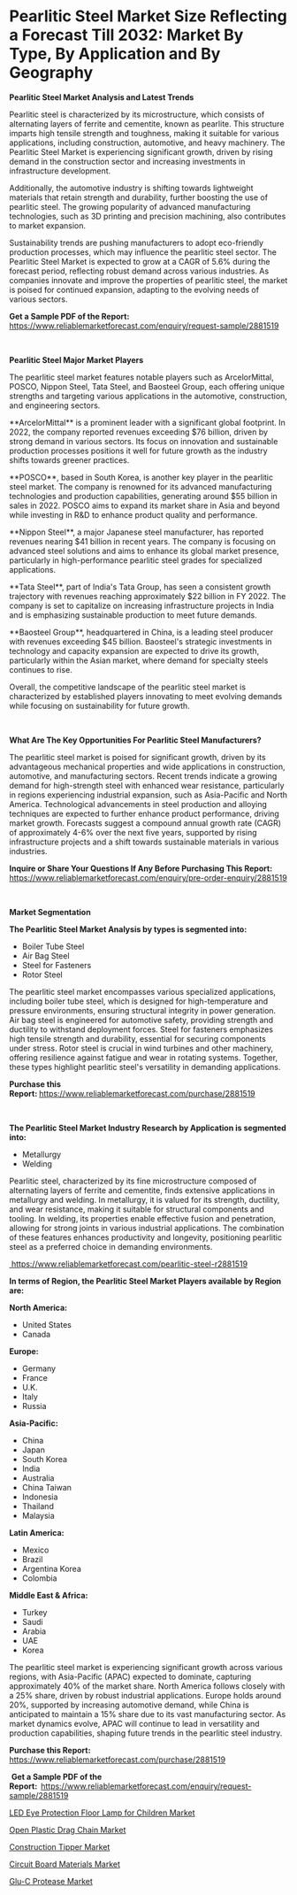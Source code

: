 <p><h1>Pearlitic Steel Market Size Reflecting a Forecast Till 2032: Market By Type, By Application and By Geography</h1></p><p><strong>Pearlitic Steel Market Analysis and Latest Trends</strong></p>
<p><p>Pearlitic steel is characterized by its microstructure, which consists of alternating layers of ferrite and cementite, known as pearlite. This structure imparts high tensile strength and toughness, making it suitable for various applications, including construction, automotive, and heavy machinery. The Pearlitic Steel Market is experiencing significant growth, driven by rising demand in the construction sector and increasing investments in infrastructure development.</p><p>Additionally, the automotive industry is shifting towards lightweight materials that retain strength and durability, further boosting the use of pearlitic steel. The growing popularity of advanced manufacturing technologies, such as 3D printing and precision machining, also contributes to market expansion. </p><p>Sustainability trends are pushing manufacturers to adopt eco-friendly production processes, which may influence the pearlitic steel sector. The Pearlitic Steel Market is expected to grow at a CAGR of 5.6% during the forecast period, reflecting robust demand across various industries. As companies innovate and improve the properties of pearlitic steel, the market is poised for continued expansion, adapting to the evolving needs of various sectors.</p></p>
<p><strong>Get a Sample PDF of the Report:&nbsp;</strong> <a href="https://www.reliablemarketforecast.com/enquiry/request-sample/2881519?utm_campaign=1998&utm_medium=2&utm_source=Github&utm_content=ia&utm_term=12032025&utm_id=pearlitic-steel">https://www.reliablemarketforecast.com/enquiry/request-sample/2881519</a></p>
<p>&nbsp;</p>
<p><strong>Pearlitic Steel Major Market Players</strong></p>
<p><p>The pearlitic steel market features notable players such as ArcelorMittal, POSCO, Nippon Steel, Tata Steel, and Baosteel Group, each offering unique strengths and targeting various applications in the automotive, construction, and engineering sectors.</p><p>**ArcelorMittal** is a prominent leader with a significant global footprint. In 2022, the company reported revenues exceeding $76 billion, driven by strong demand in various sectors. Its focus on innovation and sustainable production processes positions it well for future growth as the industry shifts towards greener practices.</p><p>**POSCO**, based in South Korea, is another key player in the pearlitic steel market. The company is renowned for its advanced manufacturing technologies and production capabilities, generating around $55 billion in sales in 2022. POSCO aims to expand its market share in Asia and beyond while investing in R&D to enhance product quality and performance.</p><p>**Nippon Steel**, a major Japanese steel manufacturer, has reported revenues nearing $41 billion in recent years. The company is focusing on advanced steel solutions and aims to enhance its global market presence, particularly in high-performance pearlitic steel grades for specialized applications.</p><p>**Tata Steel**, part of India's Tata Group, has seen a consistent growth trajectory with revenues reaching approximately $22 billion in FY 2022. The company is set to capitalize on increasing infrastructure projects in India and is emphasizing sustainable production to meet future demands.</p><p>**Baosteel Group**, headquartered in China, is a leading steel producer with revenues exceeding $45 billion. Baosteel's strategic investments in technology and capacity expansion are expected to drive its growth, particularly within the Asian market, where demand for specialty steels continues to rise.</p><p>Overall, the competitive landscape of the pearlitic steel market is characterized by established players innovating to meet evolving demands while focusing on sustainability for future growth.</p></p>
<p>&nbsp;</p>
<p><strong>What Are The Key Opportunities For Pearlitic Steel Manufacturers?</strong></p>
<p><p>The pearlitic steel market is poised for significant growth, driven by its advantageous mechanical properties and wide applications in construction, automotive, and manufacturing sectors. Recent trends indicate a growing demand for high-strength steel with enhanced wear resistance, particularly in regions experiencing industrial expansion, such as Asia-Pacific and North America. Technological advancements in steel production and alloying techniques are expected to further enhance product performance, driving market growth. Forecasts suggest a compound annual growth rate (CAGR) of approximately 4-6% over the next five years, supported by rising infrastructure projects and a shift towards sustainable materials in various industries.</p></p>
<p><strong>Inquire or Share Your Questions If Any Before Purchasing This Report:</strong> <a href="https://www.reliablemarketforecast.com/enquiry/pre-order-enquiry/2881519?utm_campaign=1998&utm_medium=2&utm_source=Github&utm_content=ia&utm_term=12032025&utm_id=pearlitic-steel">https://www.reliablemarketforecast.com/enquiry/pre-order-enquiry/2881519</a></p>
<p>&nbsp;</p>
<p><strong>Market Segmentation</strong></p>
<p><strong>The Pearlitic Steel Market Analysis by types is segmented into:</strong></p>
<p><ul><li>Boiler Tube Steel</li><li>Air Bag Steel</li><li>Steel for Fasteners</li><li>Rotor Steel</li></ul></p>
<p><p>The pearlitic steel market encompasses various specialized applications, including boiler tube steel, which is designed for high-temperature and pressure environments, ensuring structural integrity in power generation. Air bag steel is engineered for automotive safety, providing strength and ductility to withstand deployment forces. Steel for fasteners emphasizes high tensile strength and durability, essential for securing components under stress. Rotor steel is crucial in wind turbines and other machinery, offering resilience against fatigue and wear in rotating systems. Together, these types highlight pearlitic steel's versatility in demanding applications.</p></p>
<p><strong>Purchase this Report:&nbsp;</strong><a href="https://www.reliablemarketforecast.com/purchase/2881519?utm_campaign=1998&utm_medium=2&utm_source=Github&utm_content=ia&utm_term=12032025&utm_id=pearlitic-steel">https://www.reliablemarketforecast.com/purchase/2881519</a></p>
<p>&nbsp;</p>
<p><strong>The Pearlitic Steel Market Industry Research by Application is segmented into:</strong></p>
<p><ul><li>Metallurgy</li><li>Welding</li></ul></p>
<p><p>Pearlitic steel, characterized by its fine microstructure composed of alternating layers of ferrite and cementite, finds extensive applications in metallurgy and welding. In metallurgy, it is valued for its strength, ductility, and wear resistance, making it suitable for structural components and tooling. In welding, its properties enable effective fusion and penetration, allowing for strong joints in various industrial applications. The combination of these features enhances productivity and longevity, positioning pearlitic steel as a preferred choice in demanding environments.</p></p>
<p><a href="https://www.reliablemarketforecast.com/pearlitic-steel-r2881519?utm_campaign=1998&utm_medium=2&utm_source=Github&utm_content=ia&utm_term=12032025&utm_id=pearlitic-steel">&nbsp;https://www.reliablemarketforecast.com/pearlitic-steel-r2881519</a></p>
<p><strong>In terms of Region, the Pearlitic Steel Market Players available by Region are:</strong></p>
<p>
    <p> <strong> North America: </strong>
        <ul>
            <li>United States</li>
            <li>Canada</li>
        </ul>
        </p> 
    <p> <strong> Europe: </strong>
        <ul>
            <li>Germany</li>
            <li>France</li>
            <li>U.K.</li>
            <li>Italy</li>
            <li>Russia</li>
        </ul>
        </p> 
    <p> <strong> Asia-Pacific: </strong>
        <ul>
            <li>China</li>
            <li>Japan</li>
            <li>South Korea</li>
            <li>India</li>
            <li>Australia</li>
            <li>China Taiwan</li>
            <li>Indonesia</li>
            <li>Thailand</li>
            <li>Malaysia</li>
        </ul>
        </p> 
    <p> <strong> Latin America: </strong>
        <ul>
            <li>Mexico</li>
            <li>Brazil</li>
            <li>Argentina Korea</li>
            <li>Colombia</li>
        </ul>
        </p> 
    <p> <strong> Middle East & Africa: </strong>
        <ul>
            <li>Turkey</li>
            <li>Saudi</li>
            <li>Arabia</li>
            <li>UAE</li>
            <li>Korea</li>
        </ul>
    </p>
    </p>
<p><p>The pearlitic steel market is experiencing significant growth across various regions, with Asia-Pacific (APAC) expected to dominate, capturing approximately 40% of the market share. North America follows closely with a 25% share, driven by robust industrial applications. Europe holds around 20%, supported by increasing automotive demand, while China is anticipated to maintain a 15% share due to its vast manufacturing sector. As market dynamics evolve, APAC will continue to lead in versatility and production capabilities, shaping future trends in the pearlitic steel industry.</p></p>
<p><strong>Purchase this Report: </strong><a href="https://www.reliablemarketforecast.com/purchase/2881519?utm_campaign=1998&utm_medium=2&utm_source=Github&utm_content=ia&utm_term=12032025&utm_id=pearlitic-steel">https://www.reliablemarketforecast.com/purchase/2881519</a></p>
<p>&nbsp;<strong>Get a Sample PDF of the Report:&nbsp;&nbsp;</strong><a href="https://www.reliablemarketforecast.com/enquiry/request-sample/2881519?utm_campaign=1998&utm_medium=2&utm_source=Github&utm_content=ia&utm_term=12032025&utm_id=pearlitic-steel">https://www.reliablemarketforecast.com/enquiry/request-sample/2881519</a></p>
<p><strong></strong></p>
<p><p><a href="https://github.com/Mayankdeswa/Market-Research-Report-List-1/blob/main/led-eye-protection-floor-lamp-for-children-market.md?utm_campaign=1998&utm_medium=2&utm_source=Github&utm_content=ia&utm_term=12032025&utm_id=pearlitic-steel">LED Eye Protection Floor Lamp for Children Market</a></p><p><a href="https://github.com/mafuzakirju/Market-Research-Report-List-1/blob/main/open-plastic-drag-chain-market.md?utm_campaign=1998&utm_medium=2&utm_source=Github&utm_content=ia&utm_term=12032025&utm_id=pearlitic-steel">Open Plastic Drag Chain Market</a></p><p><a href="https://github.com/akramisabtu/Market-Research-Report-List-1/blob/main/construction-tipper-market.md?utm_campaign=1998&utm_medium=2&utm_source=Github&utm_content=ia&utm_term=12032025&utm_id=pearlitic-steel">Construction Tipper Market</a></p><p><a href="https://github.com/cherrivacius/Market-Research-Report-List-1/blob/main/circuit-board-materials-market.md?utm_campaign=1998&utm_medium=2&utm_source=Github&utm_content=ia&utm_term=12032025&utm_id=pearlitic-steel">Circuit Board Materials Market</a></p><p><a href="https://github.com/mharielmesa/Market-Research-Report-List-5/blob/main/glu-c-protease-market.md?utm_campaign=1998&utm_medium=2&utm_source=Github&utm_content=ia&utm_term=12032025&utm_id=pearlitic-steel">Glu-C Protease Market</a></p></p>